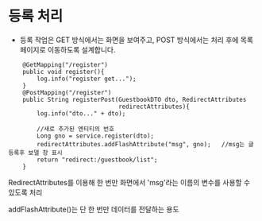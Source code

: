 # 등록 처리

- 등록 작업은 GET 방식에서는 화면을 보여주고, POST 방식에서는 처리 후에 목록 페이지로 이동하도록 설계합니다.

```
    @GetMapping("/register")
    public void register(){
        log.info("register get...");
    }
    @PostMapping("/register")
    public String registerPost(GuestbookDTO dto, RedirectAttributes
                               redirectAttributes){
        log.info("dto..." + dto);

        //새로 추가된 엔티티의 번호
        Long gno = service.register(dto);
        redirectAttributes.addFlashAttribute("msg", gno);   //msg는 글 등록후 보델 창 표시
        return "redirect:/guestbook/list";
    }
```

RedirectAttributes를 이용해 한 번만 화면에서 'msg'라는 이름의 변수를 사용할 수 있도록 처리

addFlashAttribute()는 단 한 번만 데이터를 전달하는 용도
